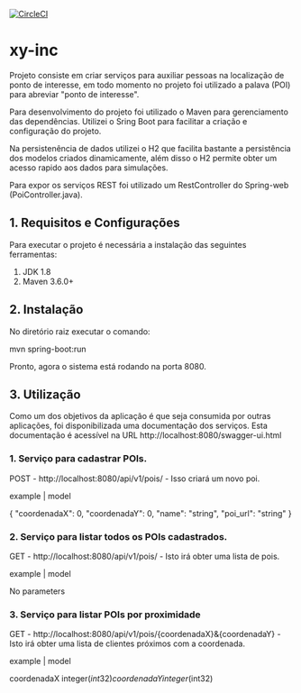 [![CircleCI](https://circleci.com/gh/brunnonogueira/xy-inc.svg?style=svg)](https://circleci.com/gh/brunnonogueira/xy-inc)

# xy-inc

Projeto consiste em criar serviços para auxiliar pessoas na localização de ponto de interesse, em todo momento no projeto foi utilizado a palava (POI) para abreviar "ponto de interesse".

Para desenvolvimento do projeto foi utilizado o Maven para gerenciamento das dependências. Utilizei o Sring Boot para facilitar a criação e configuração do projeto.

Na persistenência de dados utilizei o H2 que facilita bastante a persistência dos modelos criados dinamicamente, além disso o H2 permite obter um acesso rapido aos dados para simulações.

Para expor os serviços REST foi utilizado um RestController do Spring-web (PoiController.java).


## 1. Requisitos e Configurações

Para executar o projeto é necessária a instalação das seguintes ferramentas:
1. JDK 1.8
2. Maven 3.6.0+


## 2. Instalação

No diretório raiz executar o comando:

mvn spring-boot:run

Pronto, agora o sistema está rodando na porta 8080.


## 3. Utilização
Como um dos objetivos da aplicação é que seja consumida por outras aplicações, foi disponibilizada uma documentação dos serviços. Esta documentação é acessível na URL http://localhost:8080/swagger-ui.html

### 1. Serviço para cadastrar POIs.

POST - http://localhost:8080/api/v1/pois/  - Isso criará um novo poi.

example | model

{
  "coordenadaX": 0,
  "coordenadaY": 0,
  "name": "string",
  "poi_url": "string"
}


### 2. Serviço para listar todos os POIs cadastrados.

GET - http://localhost:8080/api/v1/pois/  - Isto irá obter uma lista de pois.

example | model

No parameters


### 3. Serviço para listar POIs por proximidade

GET - http://localhost:8080/api/v1/pois/{coordenadaX}&{coordenadaY}  - Isto irá obter uma lista de clientes próximos com a coordenada.

example | model

coordenadaX integer($int32)
coordenadaY integer($int32)
